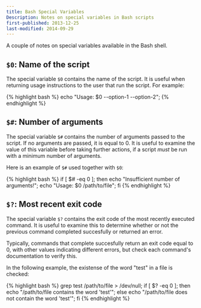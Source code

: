 ```yaml
---
title: Bash Special Variables
Description: Notes on special variables in Bash scripts
first-published: 2013-12-25
last-modified: 2014-09-29
---
```


<p class="lead">
  A couple of notes on special variables available in the Bash shell.
</p>

`$0`: Name of the script
------------------------

The special variable `$0` contains the name of the script. It is useful when 
returning usage instructions to the user that run the script. For example:

{% highlight bash %}
echo "Usage: $0 --option-1 --option-2";
{% endhighlight %}

`$#`: Number of arguments
-------------------------

The special variable `$#` contains the number of arguments passed to the 
script. If no arguments are passed, it is equal to 0. It is useful to examine 
the value of this variable before taking further actions, if a script *must* 
be run with a minimum number of arguments. 

Here is an example of `$#` used together with `$0`:

{% highlight bash %}
if [ $# -eq 0 ]; then
    echo "Insufficient number of arguments!";
    echo "Usage: $0 /path/to/file";
fi
{% endhighlight %}

`$?`: Most recent exit code
---------------------------

The special variable `$?` contains the exit code of the most recently 
executed command. It is useful to examine this to determine whether or 
not the previous command completed succesfully or returned an error. 

Typically, commands that complete succesfully return an exit code equal 
to 0, with other values indicating different errors, but check each 
command's documentation to verify this.

In the following example, the existense of the word "test" in a file 
is checked:

{% highlight bash %}
grep test /path/to/file > /dev/null;
if [ $? -eq 0 ]; then
    echo "/path/to/file contains the word 'test'";
else
    echo "/path/to/file does not contain the word 'test'";
fi
{% endhighlight %}
